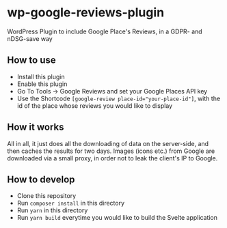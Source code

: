 # wp-google-reviews-plugin

WordPress Plugin to include Google Place's Reviews, in a GDPR- and nDSG-save way

## How to use

- Install this plugin
- Enable this plugin
- Go To Tools -> Google Reviews and set your Google Places API key
- Use the Shortcode `[google-review place-id="your-place-id"]`, with the id of the place whose reviews you would like to display

## How it works

All in all, it just does all the downloading of data on the server-side, and then caches the results for two days. 
Images (icons etc.) from Google are downloaded via a small proxy, in order not to leak the client's IP to Google.

## How to develop

- Clone this repository
- Run `composer install` in this directory
- Run `yarn` in this directory
- Run `yarn build` everytime you would like to build the Svelte application
